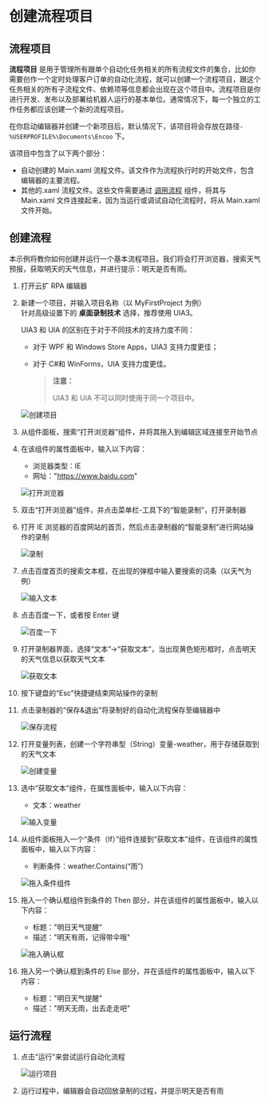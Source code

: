 # 创建流程项目

## 流程项目

**流程项目** 是用于管理所有跟单个自动化任务相关的所有流程文件的集合，比如你需要创作一个定时处理客户订单的自动化流程，就可以创建一个流程项目，跟这个任务相关的所有子流程文件、依赖项等信息都会出现在这个项目中。流程项目是你进行开发、发布以及部署给机器人运行的基本单位。通常情况下，每一个独立的工作任务都应该创建一个新的流程项目。

在你启动编辑器并创建一个新项目后，默认情况下，该项目将会存放在路径`-%USERPROFILE%\Documents\Encoo` 下。

该项目中包含了以下两个部分：

- 自动创建的 Main.xaml 流程文件。该文件作为流程执行时的开始文件，包含编辑器的主要流程。
- 其他的.xaml 流程文件。这些文件需要通过 [调用流程](../../../Activities/WorkflowControl/InvokeWorkflow.md) 组件，将其与 Main.xaml 文件连接起来，因为当运行或调试自动化流程时，将从 Main.xaml 文件开始。

## 创建流程

本示例将教你如何创建并运行一个基本流程项目。我们将会打开浏览器，搜索天气预报，获取明天的天气信息，并进行提示：明天是否有雨。

1. 打开云扩 RPA 编辑器
2. 新建一个项目，并输入项目名称（以 MyFirstProject 为例） </br>
   针对高级设置下的 **桌面录制技术** 选择，推荐使用 UIA3。

    UIA3 和 UIA 的区别在于对于不同技术的支持力度不同： </br>
      - 对于 WPF 和 Windows Store Apps，UIA3 支持力度更佳；
      - 对于 C#和 WinForms，UIA 支持力度更佳。

        > **注意：**
        >
        > UIA3 和 UIA 不可以同时使用于同一个项目中。

    ![创建项目](https://docimages.blob.core.chinacloudapi.cn/images/Studio/typeOfWorkflow/myfirstproject20201019.png)

3. 从组件面板，搜索“打开浏览器”组件，并将其拖入到编辑区域连接至开始节点
4. 在该组件的属性面板中，输入以下内容：
    - 浏览器类型：IE
    - 网址："https://www.baidu.com"

    ![打开浏览器](https://docimages.blob.core.chinacloudapi.cn/images/Studio/automationProject/createProject/intoOpenBrowser.PNG)

5. 双击“打开浏览器”组件，并点击菜单栏-工具下的“智能录制”，打开录制器
6. 打开 IE 浏览器的百度网站的首页，然后点击录制器的“智能录制”进行网站操作的录制

    ![录制](https://docimages.blob.core.chinacloudapi.cn/images/Studio/automationProject/createProject/baidu.PNG)

7. 点击百度首页的搜索文本框，在出现的弹框中输入要搜索的词条（以天气为例）

    ![输入文本](https://docimages.blob.core.chinacloudapi.cn/images/Studio/automationProject/createProject/inputTianqi.PNG)

8. 点击百度一下，或者按 Enter 键

    ![百度一下](https://docimages.blob.core.chinacloudapi.cn/images/Studio/automationProject/createProject/clickBaidu.png)

9. 打开录制器界面，选择“文本”->“获取文本”，当出现黄色矩形框时，点击明天的天气信息以获取天气文本

    ![获取文本](https://docimages.blob.core.chinacloudapi.cn/images/Studio/automationProject/createProject/getText.png)

10. 按下键盘的“Esc”快捷键结束网站操作的录制
11. 点击录制器的“保存&退出”将录制好的自动化流程保存至编辑器中

    ![保存流程](https://docimages.blob.core.chinacloudapi.cn/images/Studio/automationProject/createProject/saveExit.PNG)

12. 打开变量列表，创建一个字符串型（String）变量-weather，用于存储获取到的天气文本

    ![创建变量](https://docimages.blob.core.chinacloudapi.cn/images/Studio/automationProject/createProject/createVariable.PNG)

13. 选中“获取文本”组件，在属性面板中，输入以下内容：
    - 文本：weather

    ![输入变量](https://docimages.blob.core.chinacloudapi.cn/images/Studio/automationProject/createProject/inputWeather.PNG)

14. 从组件面板拖入一个“条件（If）”组件连接到“获取文本”组件，在该组件的属性面板中，输入以下内容：
    - 判断条件：weather.Contains(“雨”)

    ![拖入条件组件](https://docimages.blob.core.chinacloudapi.cn/images/Studio/automationProject/createProject/intoIf.PNG)

15. 拖入一个确认框组件到条件的 Then 部分，并在该组件的属性面板中，输入以下内容：
    - 标题："明日天气提醒"
    - 描述："明天有雨，记得带伞哦"

    ![拖入确认框](https://docimages.blob.core.chinacloudapi.cn/images/Studio/automationProject/createProject/intoInput.PNG)

16. 拖入另一个确认框到条件的 Else 部分，并在该组件的属性面板中，输入以下内容：
    - 标题："明日天气提醒"
    - 描述："明天无雨，出去走走吧"

## 运行流程

1. 点击“运行”来尝试运行自动化流程

    ![运行项目](https://docimages.blob.core.chinacloudapi.cn/images/Studio/automationProject/createProject/runflow20201019.png)

2. 运行过程中，编辑器会自动回放录制的过程，并提示明天是否有雨

    <!-- ![运行结果](https://docimages.blob.core.chinacloudapi.cn/images/Studio/automationProject/createProject/result.png) -->

